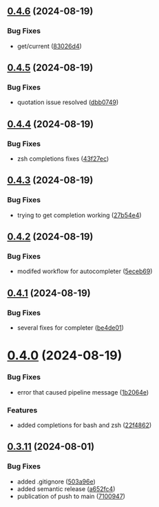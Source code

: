 ## [0.4.6](https://github.com/easytocloud/aws-profile-organizer/compare/v0.4.5...v0.4.6) (2024-08-19)


### Bug Fixes

* get/current ([83026d4](https://github.com/easytocloud/aws-profile-organizer/commit/83026d461cb584b23d6b6d18117dde18d59dea8d))

## [0.4.5](https://github.com/easytocloud/aws-profile-organizer/compare/v0.4.4...v0.4.5) (2024-08-19)


### Bug Fixes

* quotation issue resolved ([dbb0749](https://github.com/easytocloud/aws-profile-organizer/commit/dbb07493daeb5420b4d41568df220c47d46598ea))

## [0.4.4](https://github.com/easytocloud/aws-profile-organizer/compare/v0.4.3...v0.4.4) (2024-08-19)


### Bug Fixes

* zsh completions fixes ([43f27ec](https://github.com/easytocloud/aws-profile-organizer/commit/43f27ec096d1cff59edd5b7901a77270546e8b49))

## [0.4.3](https://github.com/easytocloud/aws-profile-organizer/compare/v0.4.2...v0.4.3) (2024-08-19)


### Bug Fixes

* trying to get completion working ([27b54e4](https://github.com/easytocloud/aws-profile-organizer/commit/27b54e460575310c991611f3186630ff3c8bac07))

## [0.4.2](https://github.com/easytocloud/aws-profile-organizer/compare/v0.4.1...v0.4.2) (2024-08-19)


### Bug Fixes

* modifed workflow for autocompleter ([5eceb69](https://github.com/easytocloud/aws-profile-organizer/commit/5eceb69cf231542b7105f5cecdbb460459ed85ab))

## [0.4.1](https://github.com/easytocloud/aws-profile-organizer/compare/v0.4.0...v0.4.1) (2024-08-19)


### Bug Fixes

* several fixes for completer ([be4de01](https://github.com/easytocloud/aws-profile-organizer/commit/be4de01f816a8410c3c091a9d31c9a058300bf0a))

# [0.4.0](https://github.com/easytocloud/aws-profile-organizer/compare/v0.3.11...v0.4.0) (2024-08-19)


### Bug Fixes

* error that caused pipeline message ([1b2064e](https://github.com/easytocloud/aws-profile-organizer/commit/1b2064e5120dd3886025c5496859c02bf57d016e))


### Features

* added completions for bash and zsh ([22f4862](https://github.com/easytocloud/aws-profile-organizer/commit/22f4862366ea574cfdc0cab7e75ca5eb736851f6))

## [0.3.11](https://github.com/easytocloud/aws-profile-organizer/compare/v0.3.10...v0.3.11) (2024-08-01)


### Bug Fixes

* added .gitignore ([503a96e](https://github.com/easytocloud/aws-profile-organizer/commit/503a96ee8c8a8400ab6c2e84ded628441b795ae6))
* added semantic release ([a652fc4](https://github.com/easytocloud/aws-profile-organizer/commit/a652fc4b42f40bc07808c5388d87362a08454442))
* publication of push to main ([7100947](https://github.com/easytocloud/aws-profile-organizer/commit/7100947a2f6d698139b9214b234e10695c88df4f))
